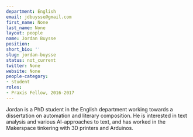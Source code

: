```yaml
---
department: English
email: jdbuysse@gmail.com
first_name: None
last_name: None
layout: people
name: Jordan Buysse
position:
short_bio: ''
slug: jordan-buysse
status: not_current
twitter: None
website: None
people-category:
- student
roles:
- Praxis Fellow, 2016-2017
---
```


Jordan is a PhD student in the English department working towards a dissertation on automation and literary composition. He is interested in text analysis and various AI-approaches to text, and has worked in the Makerspace tinkering with 3D printers and Arduinos.
